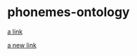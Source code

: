 # phonemes-ontology

[a link](https://github.com/zimbara14/phonemes-ontology/blob/master/Phonemes-ontology.rdf)

[a new link](https://github.com/zimbara14/phonemes-ontology/blob/master/Phonemes-ontology-updated.rdf)
